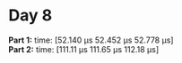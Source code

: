 # Day 8

**Part 1:** time: [52.140 µs 52.452 µs 52.778 µs]  
**Part 2:** time: [111.11 µs 111.65 µs 112.18 µs]
